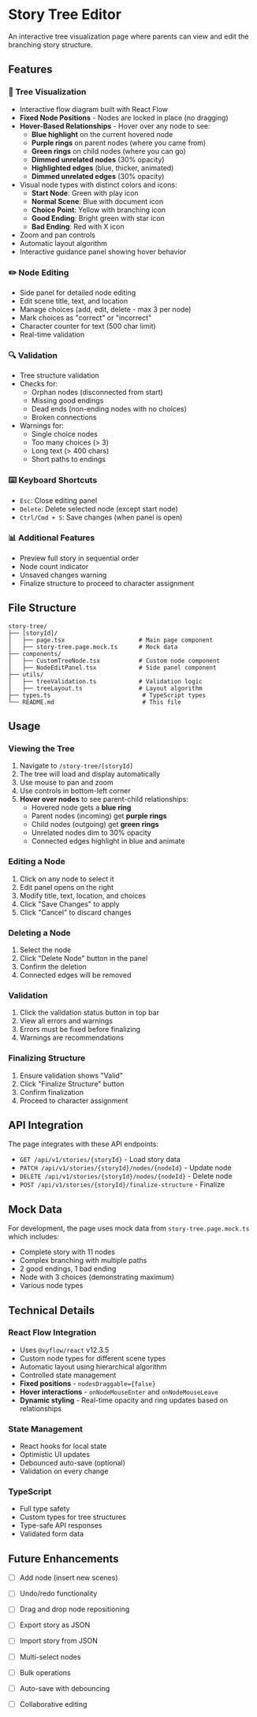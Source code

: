 # Story Tree Editor

An interactive tree visualization page where parents can view and edit the branching story structure.

## Features

### 🌳 Tree Visualization
- Interactive flow diagram built with React Flow
- **Fixed Node Positions** - Nodes are locked in place (no dragging)
- **Hover-Based Relationships** - Hover over any node to see:
  - **Blue highlight** on the current hovered node
  - **Purple rings** on parent nodes (where you came from)
  - **Green rings** on child nodes (where you can go)
  - **Dimmed unrelated nodes** (30% opacity)
  - **Highlighted edges** (blue, thicker, animated)
  - **Dimmed unrelated edges** (30% opacity)
- Visual node types with distinct colors and icons:
  - **Start Node**: Green with play icon
  - **Normal Scene**: Blue with document icon
  - **Choice Point**: Yellow with branching icon
  - **Good Ending**: Bright green with star icon
  - **Bad Ending**: Red with X icon
- Zoom and pan controls
- Automatic layout algorithm
- Interactive guidance panel showing hover behavior

### ✏️ Node Editing
- Side panel for detailed node editing
- Edit scene title, text, and location
- Manage choices (add, edit, delete - max 3 per node)
- Mark choices as "correct" or "incorrect"
- Character counter for text (500 char limit)
- Real-time validation

### 🔍 Validation
- Tree structure validation
- Checks for:
  - Orphan nodes (disconnected from start)
  - Missing good endings
  - Dead ends (non-ending nodes with no choices)
  - Broken connections
- Warnings for:
  - Single choice nodes
  - Too many choices (> 3)
  - Long text (> 400 chars)
  - Short paths to endings

### ⌨️ Keyboard Shortcuts
- `Esc`: Close editing panel
- `Delete`: Delete selected node (except start node)
- `Ctrl/Cmd + S`: Save changes (when panel is open)

### 📊 Additional Features
- Preview full story in sequential order
- Node count indicator
- Unsaved changes warning
- Finalize structure to proceed to character assignment

## File Structure

```
story-tree/
├── [storyId]/
│   ├── page.tsx                     # Main page component
│   ├── story-tree.page.mock.ts      # Mock data
├── components/
│   ├── CustomTreeNode.tsx           # Custom node component
│   ├── NodeEditPanel.tsx            # Side panel component
├── utils/
│   ├── treeValidation.ts            # Validation logic
│   ├── treeLayout.ts                # Layout algorithm
├── types.ts                          # TypeScript types
└── README.md                         # This file
```

## Usage

### Viewing the Tree
1. Navigate to `/story-tree/[storyId]`
2. The tree will load and display automatically
3. Use mouse to pan and zoom
4. Use controls in bottom-left corner
5. **Hover over nodes** to see parent-child relationships:
   - Hovered node gets a **blue ring**
   - Parent nodes (incoming) get **purple rings**
   - Child nodes (outgoing) get **green rings**
   - Unrelated nodes dim to 30% opacity
   - Connected edges highlight in blue and animate

### Editing a Node
1. Click on any node to select it
2. Edit panel opens on the right
3. Modify title, text, location, and choices
4. Click "Save Changes" to apply
5. Click "Cancel" to discard changes

### Deleting a Node
1. Select the node
2. Click "Delete Node" button in the panel
3. Confirm the deletion
4. Connected edges will be removed

### Validation
1. Click the validation status button in top bar
2. View all errors and warnings
3. Errors must be fixed before finalizing
4. Warnings are recommendations

### Finalizing Structure
1. Ensure validation shows "Valid"
2. Click "Finalize Structure" button
3. Confirm finalization
4. Proceed to character assignment

## API Integration

The page integrates with these API endpoints:

- `GET /api/v1/stories/{storyId}` - Load story data
- `PATCH /api/v1/stories/{storyId}/nodes/{nodeId}` - Update node
- `DELETE /api/v1/stories/{storyId}/nodes/{nodeId}` - Delete node
- `POST /api/v1/stories/{storyId}/finalize-structure` - Finalize

## Mock Data

For development, the page uses mock data from `story-tree.page.mock.ts` which includes:

- Complete story with 11 nodes
- Complex branching with multiple paths
- 2 good endings, 1 bad ending
- Node with 3 choices (demonstrating maximum)
- Various node types

## Technical Details

### React Flow Integration
- Uses `@xyflow/react` v12.3.5
- Custom node types for different scene types
- Automatic layout using hierarchical algorithm
- Controlled state management
- **Fixed positions** - `nodesDraggable={false}`
- **Hover interactions** - `onNodeMouseEnter` and `onNodeMouseLeave`
- **Dynamic styling** - Real-time opacity and ring updates based on relationships

### State Management
- React hooks for local state
- Optimistic UI updates
- Debounced auto-save (optional)
- Validation on every change

### TypeScript
- Full type safety
- Custom types for tree structures
- Type-safe API responses
- Validated form data

## Future Enhancements

- [ ] Add node (insert new scenes)
- [ ] Undo/redo functionality
- [ ] Drag and drop node repositioning
- [ ] Export story as JSON
- [ ] Import story from JSON
- [ ] Multi-select nodes
- [ ] Bulk operations
- [ ] Auto-save with debouncing
- [ ] Collaborative editing

